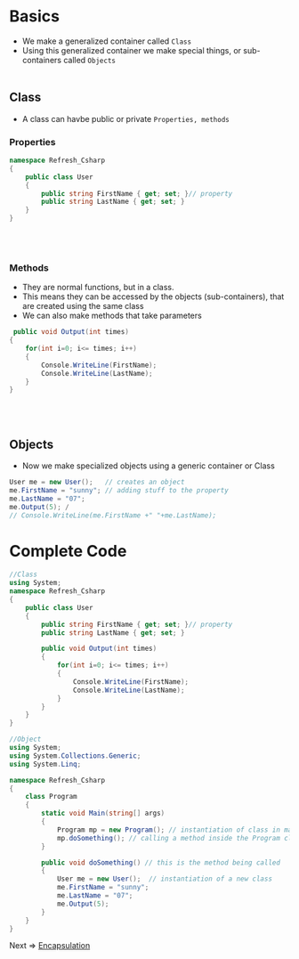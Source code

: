 # Basics
- We make a generalized container called `Class`
- Using this generalized container we make special things, or sub-containers called `Objects`
<br/><br/>

## Class
- A class can havbe public or private `Properties, methods` 
  
### Properties
```C#
namespace Refresh_Csharp
{
    public class User
    {
        public string FirstName { get; set; }// property
        public string LastName { get; set; }
    }
}
```
<br/><br/>

### Methods
- They are normal functions, but in a class. 
- This means they can be accessed by the objects (sub-containers), that are created using the same class
- We can also make methods that take parameters
```C#
 public void Output(int times)
{
    for(int i=0; i<= times; i++)
    { 
        Console.WriteLine(FirstName);
        Console.WriteLine(LastName);
    }
}
```
<br/><br/>

## Objects 
- Now we make specialized objects using a generic container or Class

```C#
User me = new User();   // creates an object
me.FirstName = "sunny"; // adding stuff to the property
me.LastName = "07";
me.Output(5); /
// Console.WriteLine(me.FirstName +" "+me.LastName);
```

# Complete Code 

```C#
//Class
using System;
namespace Refresh_Csharp
{
    public class User
    {
        public string FirstName { get; set; }// property
        public string LastName { get; set; }

        public void Output(int times)
        {
            for(int i=0; i<= times; i++)
            { 
                Console.WriteLine(FirstName);
                Console.WriteLine(LastName);
            }
        }
    }
}
```

```C#
//Object
using System;
using System.Collections.Generic;
using System.Linq;

namespace Refresh_Csharp
{
    class Program
    {
        static void Main(string[] args)
        {
            Program mp = new Program(); // instantiation of class in main
            mp.doSomething(); // calling a method inside the Program class 
        }

        public void doSomething() // this is the method being called
        {
            User me = new User();  // instantiation of a new class
            me.FirstName = "sunny";
            me.LastName = "07";
            me.Output(5);
        }
    }
}
```

Next => [Encapsulation](14.%20Encapsulation.md)
